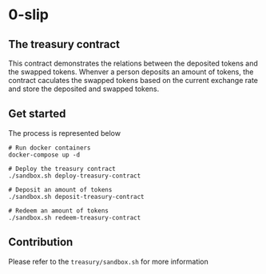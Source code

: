 # 0-slip

## The treasury contract

This contract demonstrates the relations between the deposited tokens and the swapped tokens. Whenver a person deposits an amount of tokens, the contract caculates the swapped tokens based on the current exchange rate and store the deposited and swapped tokens.

## Get started 

The process is represented below

```
# Run docker containers
docker-compose up -d 
```

```
# Deploy the treasury contract
./sandbox.sh deploy-treasury-contract

# Deposit an amount of tokens
./sandbox.sh deposit-treasury-contract

# Redeem an amount of tokens
./sandbox.sh redeem-treasury-contract
```

## Contribution

Please refer to the `treasury/sandbox.sh` for more information
